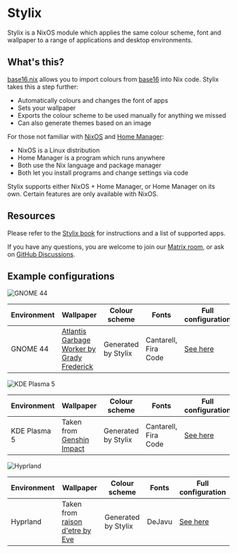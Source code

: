 # Stylix

Stylix is a NixOS module which applies the same colour scheme, font and
wallpaper to a range of applications and desktop environments.

## What's this?

[base16.nix](https://github.com/SenchoPens/base16.nix#readme) allows you to
import colours from [base16](https://github.com/chriskempson/base16#readme)
into Nix code. Stylix takes this a step further:

- Automatically colours and changes the font of apps
- Sets your wallpaper
- Exports the colour scheme to be used manually for anything we missed
- Can also generate themes based on an image

For those not familiar with [NixOS](https://nixos.org/) and
[Home Manager](https://github.com/nix-community/home-manager#readme):

- NixOS is a Linux distribution
- Home Manager is a program which runs anywhere
- Both use the Nix language and package manager
- Both let you install programs and change settings via code

Stylix supports either NixOS + Home Manager, or Home Manager on its own.
Certain features are only available with NixOS.

## Resources

Please refer to the [Stylix book](https://danth.github.io/stylix/)
for instructions and a list of supported apps.

If you have any questions, you are welcome to
join our [Matrix room](https://matrix.to/#/#stylix:danth.me),
or ask on [GitHub Discussions](https://github.com/danth/stylix/discussions).

## Example configurations

![GNOME 44](https://user-images.githubusercontent.com/28959268/233449152-c38d0214-0991-454d-abbf-41b5e89dee3a.png)

| Environment | Wallpaper                                                                               | Colour scheme       | Fonts                | Full configuration                                                         |
|-------------|-----------------------------------------------------------------------------------------|---------------------|----------------------|----------------------------------------------------------------------------|
| GNOME 44    | [Atlantis Garbage Worker by Grady Frederick](https://www.artstation.com/artwork/W2GERJ) | Generated by Stylix | Cantarell, Fira Code | [See here](https://gist.github.com/danth/5e0b263eeed99aafcef2a2eca3e8548d) |

![KDE Plasma 5](https://github.com/danth/stylix/assets/28959268/f0ee5ce2-cd4a-4875-b44b-f974f97ecd71)

| Environment  | Wallpaper                                                     | Colour scheme       | Fonts                | Full configuration                                                         |
|--------------|---------------------------------------------------------------|---------------------|----------------------|----------------------------------------------------------------------------|
| KDE Plasma 5 | Taken from [Genshin Impact](https://genshin.hoyoverse.com/en) | Generated by Stylix | Cantarell, Fira Code | [See here](https://gist.github.com/danth/17dd596a9f655a252c14b23a60dd2aaf) |

![Hyprland](https://raw.githubusercontent.com/SomeGuyNamedMy/Screenshots/60cd34c7c822042e33d0a1d7ae98a64290aa6dab/example2.png)

| Environment | Wallpaper                                                                               | Colour scheme       | Fonts                | Full configuration                                  |
|-------------|-----------------------------------------------------------------------------------------|---------------------|----------------------|-----------------------------------------------------|
| Hyprland    | Taken from [raison d'etre by Eve](https://www.youtube.com/watch?v=ulfY8WQE_HE)          | Generated by Stylix | DeJavu               | [See here](https://github.com/SomeGuyNamedMy/users) |
